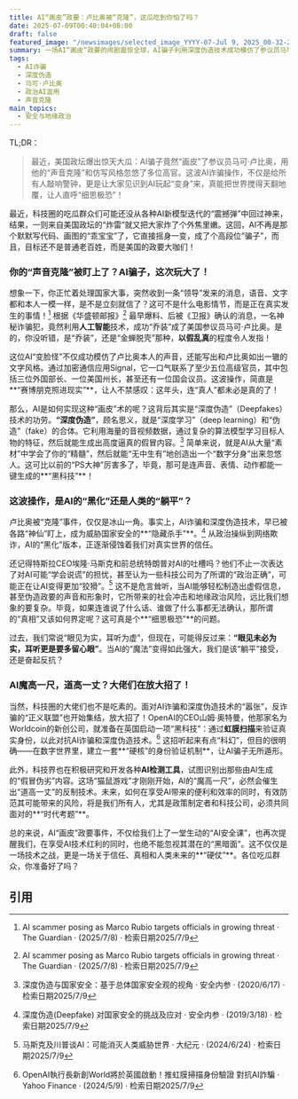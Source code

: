 ```yaml
---
title: AI“画皮”政要：卢比奥被“克隆”，这瓜吃到你怕了吗？
date: 2025-07-09T00:40:04+08:00
draft: false
featured_image: "/newsimages/selected_image_YYYY-07-Jul 9, 2025_00-32-26-666.jpg"
summary: 一场AI“画皮”政要的闹剧震惊全球，AI骗子利用深度伪造技术成功模仿了参议员马可·卢比奥的声音和文字，忽悠了多位高官。这起事件不仅暴露出AI诈骗的惊人破坏力，也引发了关于AI在政治安全领域滥用、以及如何对抗“数字伪装”的深思。
tags: 
  - AI诈骗
  - 深度伪造
  - 马可·卢比奥
  - 政治AI滥用
  - 声音克隆
main_topics: 
  - 安全与地缘政治
---
```


TL;DR： 
> 最近，美国政坛爆出惊天大瓜：AI骗子竟然“画皮”了参议员马可·卢比奥，用他的“声音克隆”和仿写风格忽悠了多位高官。这波AI诈骗操作，不仅是给所有人敲响警钟，更是让大家见识到AI玩起“变身”来，真能把世界搅得天翻地覆，让人直呼“细思极恐”！

最近，科技圈的吃瓜群众们可能还没从各种AI新模型迭代的“震撼弹”中回过神来，结果，一则来自美国政坛的“炸雷”就又把大家炸了个外焦里嫩。这回，AI不再是那个默默写代码、画图的“乖宝宝”了，它直接摇身一变，成了个高段位“骗子”，而且，目标还不是普通老百姓，而是美国的政要大咖们！

### 你的“声音克隆”被盯上了？AI骗子，这次玩大了！

想象一下，你正忙着处理国家大事，突然收到一条“领导”发来的消息，语音、文字都和本人一模一样，是不是立刻就信了？这可不是什么电影情节，而是正在真实发生的事情！[^1] 根据《华盛顿邮报》[^1] 最早爆料、后被《卫报》确认的消息，一名神秘诈骗犯，竟然利用**人工智能**技术，成功“乔装”成了美国参议员马可·卢比奥。是的，你没听错，是“乔装”，还是“金蝉脱壳”那种，**以假乱真**的程度令人发指！

这位AI“变脸怪”不仅成功模仿了卢比奥本人的声音，还能写出和卢比奥如出一辙的文字风格。通过加密通信应用Signal，它一口气联系了至少五位高级官员，其中包括三位外国部长、一位美国州长，甚至还有一位国会议员。这波操作，简直是**“赛博朋克照进现实”**，让人不禁感叹：这年头，连“真人”都未必是真的了！

那么，AI是如何实现这种“画皮”术的呢？这背后其实是“深度伪造”（Deepfakes）技术的功劳。**“深度伪造”**，顾名思义，就是“深度学习”（deep learning）和“伪造”（fake）的合体。它利用海量的音视频数据，通过复杂的算法模型学习目标人物的特征，然后就能生成出高度逼真的假冒内容。[^2] 简单来说，就是AI从大量“素材”中学会了你的“精髓”，然后就能“无中生有”地创造出一个“数字分身”出来忽悠人。这可比以前的“PS大神”厉害多了，毕竟，那可是连声音、表情、动作都能一键生成的**“黑科技”**！

### 这波操作，是AI的“黑化”还是人类的“躺平”？

卢比奥被“克隆”事件，仅仅是冰山一角。事实上，AI诈骗和深度伪造技术，早已被各路“神仙”盯上，成为威胁国家安全的**“隐藏杀手”**。[^3] 从政治操纵到网络欺诈，AI的“黑化”版本，正逐渐侵蚀着我们对真实世界的信任。

还记得特斯拉CEO埃隆·马斯克和前总统特朗普对AI的吐槽吗？他们不止一次表达了对AI可能“学会说谎”的担忧，甚至认为一些科技公司为了所谓的“政治正确”，可能正在让AI变得更加“狡猾”。[^4] 这不是危言耸听，当AI能够轻松制造出虚假信息，甚至伪造政要的声音和形象时，它所带来的社会冲击和地缘政治风险，远比我们想象的要复杂。毕竟，如果连谁说了什么话、谁做了什么事都无法确认，那所谓的“真相”又该如何界定呢？这可真是个**“细思极恐”**的问题。

过去，我们常说“眼见为实，耳听为虚”，但现在，可能得反过来：**“眼见未必为实，耳听更是要多留心眼”**。当AI的“魔法”变得如此强大，我们是该“躺平”接受，还是奋起反抗？

### AI魔高一尺，道高一丈？大佬们在放大招了！

当然，科技圈的大佬们也不是吃素的。面对AI诈骗和深度伪造技术的“嚣张”，反诈骗的“正义联盟”也开始集结，放大招了！OpenAI的CEO山姆·奥特曼，他那家名为Worldcoin的新创公司，就准备在英国启动一项“黑科技”：通过**虹膜扫描**来验证真实身份，以此对抗AI诈骗和深度伪造技术。[^5] 这招听起来有点“科幻”，但目的很明确——在数字世界里，建立一套**“硬核”的身份验证机制**，让AI骗子无所遁形。

此外，科技界也在积极研究和开发各种**AI检测工具**，试图识别出那些由AI生成的“假冒伪劣”内容。这场“猫鼠游戏”才刚刚开始，AI的“魔高一尺”，必然会催生出“道高一丈”的反制技术。未来，如何在享受AI带来的便利和效率的同时，有效防范其可能带来的风险，将是我们所有人，尤其是政策制定者和科技公司，必须共同面对的**“时代考题”**。

总的来说，AI“画皮”政要事件，不仅给我们上了一堂生动的“AI安全课”，也再次提醒我们，在享受AI技术红利的同时，也绝不能忽视其潜在的“黑暗面”。这不仅仅是一场技术之战，更是一场关于信任、真相和人类未来的**“硬仗”**。各位吃瓜群众，你准备好了吗？

## 引用
[^1]: AI scammer posing as Marco Rubio targets officials in growing threat · The Guardian · (2025/7/8) · 检索日期2025/7/9
[^2]: 深度伪造与国家安全：基于总体国家安全观的视角 · 安全内参 · (2020/6/17) · 检索日期2025/7/9
[^3]: 深度伪造(Deepfake) 对国家安全的挑战及应对 · 安全内参 · (2019/3/18) · 检索日期2025/7/9
[^4]: 马斯克及川普谈AI：可能消灭人类威胁世界 · 大纪元 · (2024/6/24) · 检索日期2025/7/9
[^5]: OpenAI執行長新創World將於英國啟動！推虹膜掃描身份驗證 對抗AI詐騙 · Yahoo Finance · (2024/5/9) · 检索日期2025/7/9
